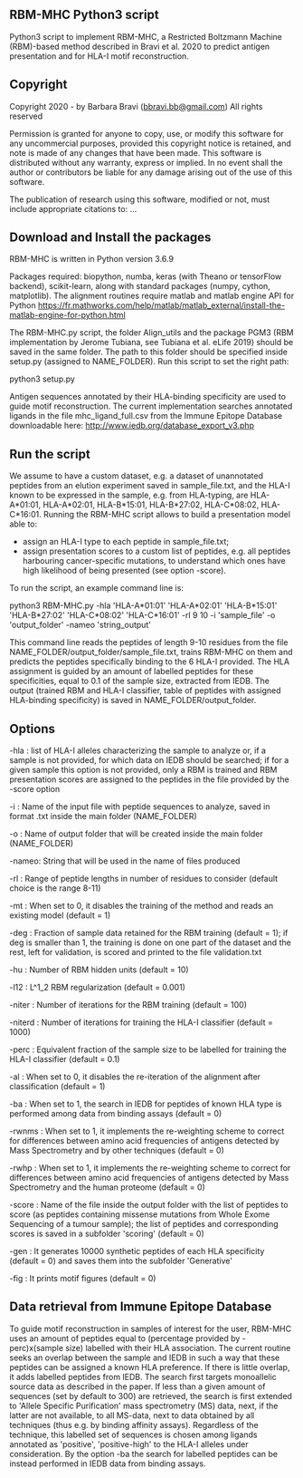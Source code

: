 ## RBM-MHC Python3 script ##

Python3 script to implement RBM-MHC, a Restricted Boltzmann Machine (RBM)-based method described in Bravi et al. 2020 to predict antigen presentation and for HLA-I motif reconstruction. 

## Copyright ##
Copyright 2020 - by Barbara Bravi (bbravi.bb@gmail.com)
All rights reserved
     
Permission is granted for anyone to copy, use, or modify this
software for any uncommercial purposes, provided this copyright 
notice is retained, and note is made of any changes that have 
been made. This software is distributed without any warranty, 
express or implied. In no event shall the author or contributors be 
liable for any damage arising out of the use of this software.

The publication of research using this software, modified or not, must include 
appropriate citations to:
...

## Download and Install the packages ## 

RBM-MHC is written in Python version 3.6.9

Packages required: biopython, numba, keras (with Theano or tensorFlow backend), scikit-learn, along with standard packages (numpy, cython, matplotlib). The alignment routines require matlab and matlab engine API for Python https://fr.mathworks.com/help/matlab/matlab_external/install-the-matlab-engine-for-python.html

The RBM-MHC.py script, the folder Align_utils and the package PGM3 (RBM implementation by Jerome Tubiana, see Tubiana et al. eLife 2019) should be saved in the same folder. The path to this folder should be  specified inside setup.py (assigned to NAME_FOLDER). Run this script to set the right path:

python3 setup.py

Antigen sequences annotated by their HLA-binding specificity are used to guide motif reconstruction. The current implementation searches annotated ligands in the file mhc_ligand_full.csv from the Immune Epitope Database downloadable here:
http://www.iedb.org/database_export_v3.php


## Run the script ##
We assume to have a custom dataset, e.g. a dataset of unannotated peptides from an elution experiment saved in sample_file.txt, and the HLA-I known to be expressed in the sample, e.g. from HLA-typing, are HLA-A\*01:01, HLA-A\*02:01, HLA-B\*15:01, HLA-B\*27:02, HLA-C\*08:02, HLA-C\*16:01. Running the RBM-MHC script allows to build a presentation model able to: 
- assign an HLA-I type to each peptide in sample_file.txt;
- assign presentation scores to a custom list of peptides, e.g. all peptides harbouring cancer-specific mutations, to understand which ones have high likelihood of being presented (see option -score).

To run the script, an example command line is: 

python3 RBM-MHC.py -hla 'HLA-A\*01:01' 'HLA-A\*02:01' 'HLA-B\*15:01' 'HLA-B\*27:02' 'HLA-C\*08:02' 'HLA-C\*16:01' -rl 9 10 -i 'sample_file' -o 'output_folder' -nameo 'string_output'

This command line reads the peptides of length 9-10 residues from the file NAME_FOLDER/output_folder/sample_file.txt, trains RBM-MHC on them and predicts the peptides specifically binding to the 6 HLA-I provided. The HLA assignment is guided by an amount of labelled peptides for these specificities, equal to 0.1 of the sample size, extracted from IEDB. The output (trained RBM and HLA-I classifier, table of peptides with assigned HLA-binding specificity) is saved in NAME_FOLDER/output_folder. 


## Options ##

-hla : list of HLA-I alleles characterizing the sample to analyze or, if a sample is not provided, for which data on IEDB should be searched; if for a given sample this option is not provided, only a RBM is trained and RBM presentation scores are assigned to the peptides in the file provided by the -score option

-i : Name of the input file with peptide sequences to analyze, saved in format .txt inside the main folder (NAME_FOLDER)

-o : Name of output folder that will be created inside the main folder (NAME_FOLDER)

-nameo: String that will be used in the name of files produced

-rl : Range of peptide lengths in number of residues to consider (default choice is the range 8-11)

-mt : When set to 0, it disables the training of the method and reads an existing model (default = 1)

-deg : Fraction of sample data retained for the RBM training (default = 1); if deg is smaller than 1, the training is done on one part of the dataset and the rest, left for validation, is scored and printed to the file validation.txt  

-hu : Number of RBM hidden units (default = 10)

-l12 : L^1_2 RBM regularization (default = 0.001)

-niter : Number of iterations for the RBM training (default = 100)

-niterd : Number of iterations for training the HLA-I classifier (default = 1000)

-perc : Equivalent fraction of the sample size to be labelled for training the HLA-I classifier (default = 0.1)

-al : When set to 0, it disables the re-iteration of the alignment after classification (default = 1)

-ba : When set to 1, the search in IEDB for peptides of known HLA type is performed among data from binding assays (default = 0)

-rwnms : When set to 1, it implements the re-weighting scheme to correct for differences between amino acid frequencies of antigens detected by Mass Spectrometry and by other techniques (default = 0)

-rwhp :  When set to 1, it implements the re-weighting scheme to correct for differences between amino acid frequencies of antigens detected by Mass Spectrometry and the human proteome (default = 0)

-score : Name of the file inside the output folder with the list of peptides to score (as peptides containing missense mutations from Whole Exome Sequencing of a tumour sample); the list of peptides and corresponding scores is saved in a subfolder 'scoring' (default = 0)

-gen : It generates 10000 synthetic peptides of each HLA specificity (default = 0) and saves them into the subfolder 'Generative'

-fig : It prints motif figures (default = 0)

## Data retrieval from Immune Epitope Database ###

To guide motif reconstruction in samples of interest for the user, RBM-MHC uses an amount of peptides equal to (percentage provided by -perc)x(sample size) labelled with their HLA association. The current routine seeks an overlap between the sample and IEDB in such a way that these peptides can be assigned a known HLA preference. If there is little overlap, it adds labelled peptides from IEDB. The search first targets monoallelic source data as described in the paper. If less than a given amount of sequences (set by default to 300) are retrieved, the search is first extended to 'Allele Specific Purification' mass spectrometry (MS) data, next, if the latter are not available, to all MS-data, next to data obtained by all techniques (thus e.g. by binding affinity assays). Regardless of the technique, this labelled set of sequences is chosen among ligands annotated as 'positive', 'positive-high' to the HLA-I alleles under consideration. By the option -ba the search for labelled peptides can be instead performed in IEDB data from binding assays. 

